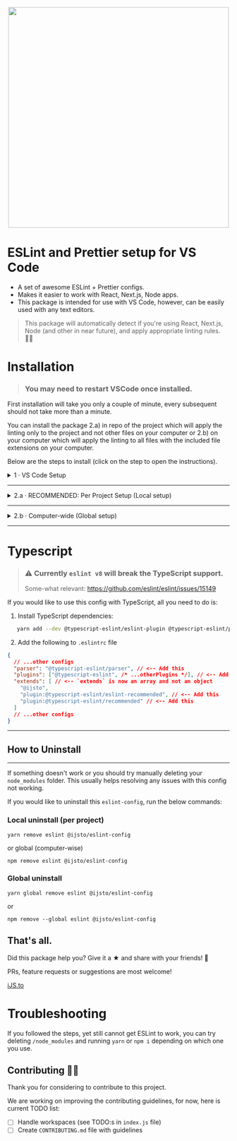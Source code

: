 <p align="center">
<img width="500px" src="https://raw.githubusercontent.com/ijsto/eslint-config/master/img/jumbo-v2.png"/>
</p>

# **ESLint and Prettier setup for VS Code**

- A set of awesome ESLint + Prettier configs.
- Makes it easier to work with React, Next.js, Node apps.
- This package is intended for use with VS Code, however, can be easily used with any text editors.

> This package will automatically detect if you're using React, Next.js, Node (and other in near future), and apply appropriate linting rules. 👌🏼

# **Installation**

> ### **You may need to restart VSCode once installed.**

First installation will take you only a couple of minute, every subsequent should not take more than a minute.

You can install the package 2.a) in repo of the project which will apply the linting only to the project and not other files on your computer or 2.b) on your computer which will apply the linting to all files with the included file extensions on your computer.

Below are the steps to install (click on the step to open the instructions).

<details><summary><span>1 · VS Code Setup</span></summary>
<p>

1. Install [ESLint extension](https://marketplace.visualstudio.com/items?itemName=dbaeumer.vscode-eslint)
2. Add below snippet to your User settings:
   > First try (`⌘Cmd + ,` or `Ctrl + ,`) → type in `settings.json` file → click on `Edit in settings.json`. If that doesn't work the file is located in `$/Code/User/settings.json`

```js
{
  // ...
  // Run formatter when you save code changes
  "editor.codeActionsOnSave": {
    "source.fixAll.eslint": true
  },
  // Disable default formatting (ESLint formatting will be used instead)
  "[javascript]": {
    "editor.formatOnSave": false
  },
  "[javascriptreact]": {
    "editor.formatOnSave": false
  },
}
```

</p>
</details>
<hr />
<details><summary><span>2.a · RECOMMENDED: Per Project Setup (Local setup)</span></summary>
<p>

## Install

1. Install @ijsto/eslint-config:
   > this command will auto-detect if you are using yarn by default and prompt you to confirm before proceeding.

```
npx install-peerdeps --dev @ijsto/eslint-config
```

2. Create an `.eslintrc` file in the root of your project's directory. Paste in the following:

```json
{
  "extends": "@ijsto"
}
```

3. You're done!

4. ESLint will now run and format your code each time you save your file.

</p>
</details>

<hr />

<details><summary><span>2.b · Computer-wide (Global setup)</span></summary>
<p>

If you would like to install the config computer-wide (globally) and not on each project, follow the below steps.

## Install

1. Install @ijsto/eslint-config:
   > this command will auto-detect if you are using yarn by default and prompt you to confirm before proceeding.

```
npx install-peerdeps --global @ijsto/eslint-config
```

2. Create a global `.eslintrc` file on your computer:

- MacOS location: `~/.eslintrc`
- Windows location: `C:\Users\you\.eslintrc`

Paste in the follow to newly created `.eslintrc`:

```json
{
  "extends": "@ijsto"
}
```

</p>
</details>

<hr/>

# Typescript

> ### ⚠️ **Currently `eslint v8` will break the TypeScript support.**
> Some-what relevant: https://github.com/eslint/eslint/issues/15149

If you would like to use this config with TypeScript, all you need to do is:

1. Install TypeScript dependencies:
```bash 
   yarn add --dev @typescript-eslint/eslint-plugin @typescript-eslint/parser eslint prettier
```

2. Add the following to `.eslintrc` file
```json
{
  // ...other configs
  "parser": "@typescript-eslint/parser", // <-- Add this
  "plugins": ["@typescript-eslint", /* ...otherPlugins */], // <-- Add this
  "extends": [ // <-- `extends` is now an array and not an object
    "@ijsto", 
    "plugin:@typescript-eslint/eslint-recommended", // <-- Add this
    "plugin:@typescript-eslint/recommended" // <-- Add this
  ]
  // ...other configs
}

```

<hr/>

## **How to Uninstall**

<hr />

If something doesn't work or you should try manually deleting your `node_modules` folder. This usually helps resolving any issues with this config not working.

If you would like to uninstall this `eslint-config`, run the below commands:

### **Local uninstall (per project)**

```
yarn remove eslint @ijsto/eslint-config
```

or global (computer-wise)

```
npm remove eslint @ijsto/eslint-config
```

### **Global uninstall**

```
yarn global remove eslint @ijsto/eslint-config
```

or

```
npm remove --global eslint @ijsto/eslint-config
```

## That's all.

Did this package help you? Give it a ★ and share with your friends! 🙂

PRs, feature requests or suggestions are most welcome!

[iJS.to](https://ijs.to)

# Troubleshooting

If you followed the steps, yet still cannot get ESLint to work, you can try deleting `/node_modules` and running `yarn` or `npm i` depending on which one you use.

## **Contributing 💪🏼**

Thank you for considering to contribute to this project.

We are working on improving the contributing guidelines, for now, here is current TODO list:

- [ ] Handle workspaces (see TODO:s in `index.js` file)
- [ ] Create `CONTRIBUTING.md` file with guidelines
